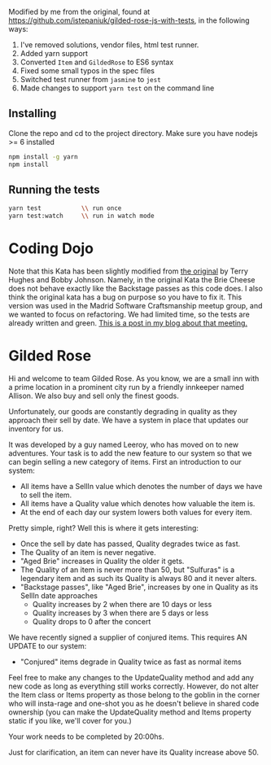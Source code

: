 Modified by me from the original, found at https://github.com/istepaniuk/gilded-rose-js-with-tests, in the following ways:

1. I've removed solutions, vendor files, html test runner.
2. Added yarn support
3. Converted `Item` and `GildedRose` to ES6 syntax
4. Fixed some small typos in the spec files
5. Switched test runner from `jasmine` to `jest`
6. Made changes to support `yarn test` on the command line

## Installing

Clone the repo and cd to the project directory.
Make sure you have nodejs >= 6 installed

```bash
npm install -g yarn
npm install
```

## Running the tests
```bash
yarn test           \\ run once
yarn test:watch     \\ run in watch mode
```


Coding Dojo
===========

Note that this Kata has been slightly modified from [the original](http://iamnotmyself.com/2011/02/13/refactor-this-the-gilded-rose-kata/) by Terry Hughes and Bobby Johnson. Namely, in the original Kata the Brie Cheese does not behave exactly like the Backstage passes as this code does. I also think the original kata has a bug on purpose so you have to fix it. This version was used in the Madrid Software Craftsmanship meetup group, and we wanted to focus on refactoring. We had limited time, so the tests are already written and green. [This is a post in my blog about that meeting.](http://blog.istepaniuk.com/refactoring-dojo-the-gilded-rose-kata)

Gilded Rose
===========
Hi and welcome to team Gilded Rose. 
As you know, we are a small inn with a prime location in a prominent city run by a friendly innkeeper named Allison.
We also buy and sell only the finest goods.

Unfortunately, our goods are constantly degrading in quality as they approach their sell by date. We have a system in place that updates our inventory for us. 

It was developed by a guy named Leeroy, who has moved on to new adventures. Your task is to add the new feature to our system so that we can begin selling a new category of items. First an introduction to our system:

 - All items have a SellIn value which denotes the number of days we have to sell the item.
 - All items have a Quality value which denotes how valuable the item is.
 - At the end of each day our system lowers both values for every item.

Pretty simple, right? Well this is where it gets interesting:

 - Once the sell by date has passed, Quality degrades twice as fast.
 - The Quality of an item is never negative.
 - "Aged Brie" increases in Quality the older it gets.
 - The Quality of an item is never more than 50, but "Sulfuras" is a legendary item and as such its Quality is always 80 and it never alters.
 - "Backstage passes", like "Aged Brie", increases by one in Quality as its SellIn date approaches
     - Quality increases by 2 when there are 10 days or less 
     - Quality increases by 3 when there are 5 days or less 
     - Quality drops to 0 after the concert

We have recently signed a supplier of conjured items. This requires AN UPDATE to our system:

 - "Conjured" items degrade in Quality twice as fast as normal items

Feel free to make any changes to the UpdateQuality method and add any new code as long as everything still works correctly. However, do not alter the Item class or Items property as those belong to the goblin in the corner who will insta-rage and one-shot you as he doesn't believe in shared code ownership (you can make the UpdateQuality method and Items property static if you like, we'll cover for you.)

Your work needs to be completed by 20:00hs.

Just for clarification, an item can never have its Quality increase above 50.
